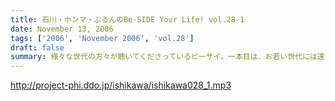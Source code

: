 ```yaml
---
title: 石川・ホンマ・ぶるんのBe-SIDE Your Life! vol.28-1
date: November 13, 2006
tags: ['2006', 'November 2006', 'vol.28']
draft: false
summary: 様々な世代の方々が聴いてくださっているビーサイ。一本目は、お若い世代には遠いお話が展開される回かもしれませんが、絶対誰しもが通り抜ける道。どうぞ聴いてみてほしいものです。そう．．．ビーサイメンバーも何かと婚期な？？三十凸凹世代．．．そして構成作家たる宿命か．．．いろいろな意味で、ウェディングパーティには関わっているんです。そんな週末明けのお話。NAMAE
---
```


http://project-phi.ddo.jp/ishikawa/ishikawa028_1.mp3